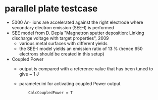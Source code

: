 # parallel plate testcase
* 5000 Ar+ ions are accelerated against the right electrode where secondary electron emission (SEE-I) is performed
* SEE model from D. Depla "Magnetron sputter deposition: Linking discharge voltage with target properties", 2009
    * various metal surfaces with different yields
    * the SEE-I model yields an emission ratio of 13 % (hence 650 electrons should be created in this setup)
* Coupled Power
    * output is compared with a reference value that has been tuned to give ~ 1 J
    * parameter.ini for activating coupled Power output

              CalcCoupledPower = T
